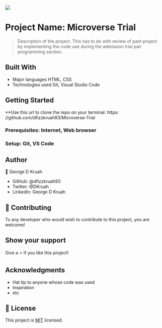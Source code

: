 ![](https://img.shields.io/badge/Microverse-blueviolet)

# Project Name: Microverse Trial

> Description of the project. This has to do with review of past project by implementing the code use during the admission trial pair programming section.


## Built With

- Major languages HTML, CSS
- Technologies used Git, Visual Studio Code


## Getting Started

**Use this url to clone the repo on your terminal: https: //github.com/dfizzkruah93/Microverse-Trial

### Prerequisites: Internet, Web browser

### Setup: Git, VS Code

## Author

👤 George D Kruah

- GitHub: @dfizzkruah93
- Twitter: @DKruah
- LinkedIn: George D Kruah

## 🤝 Contributing

To any developer who would wish to contribute to this project, you are welcome!

## Show your support

Give a ⭐️ if you like this project!

## Acknowledgments

- Hat tip to anyone whose code was used
- Inspiration
- etc

## 📝 License

This project is [MIT](./MIT.md) licensed.
